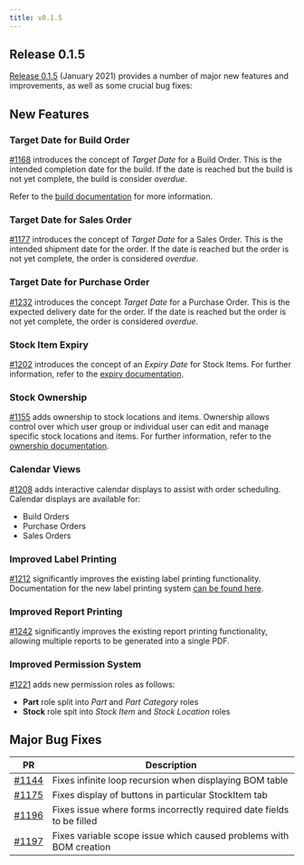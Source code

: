 ```yaml
---
title: v0.1.5
---
```


## Release 0.1.5

[Release 0.1.5](https://github.com/inventree/InvenTree/releases/tag/0.1.5) (January 2021) provides a number of major new features and improvements, as well as some crucial bug fixes:

## New Features

### Target Date for Build Order

[#1168](https://github.com/inventree/InvenTree/pull/1168) introduces the concept of *Target Date* for a Build Order. This is the intended completion date for the build. If the date is reached but the build is not yet complete, the build is consider *overdue*.

Refer to the [build documentation](../../build/build/#overdue-builds) for more information.

### Target Date for Sales Order

[#1177](https://github.com/inventree/InvenTree/pull/1177) introduces the concept of *Target Date* for a Sales Order. This is the intended shipment date for the order. If the date is reached but the order is not yet complete, the order is considered *overdue*.

### Target Date for Purchase Order

[#1232](https://github.com/inventree/InvenTree/pull/1232) introduces the concept *Target Date* for a Purchase Order. This is the expected delivery date for the order. If the date is reached but the order is not yet complete, the order is considered *overdue*.

### Stock Item Expiry

[#1202](https://github.com/inventree/InvenTree/pull/1202) introduces the concept of an *Expiry Date* for Stock Items. For further information, refer to the [expiry documentation](../../stock/expiry).

### Stock Ownership

[#1155](https://github.com/inventree/InvenTree/pull/1155) adds ownership to stock locations and items. Ownership allows control over which user group or individual user can edit and manage specific stock locations and items.
For further information, refer to the [ownership documentation](../../stock/owner).

### Calendar Views

[#1208](https://github.com/inventree/InvenTree/pull/1208) adds interactive calendar displays to assist with order scheduling. Calendar displays are available for:

- Build Orders
- Purchase Orders
- Sales Orders

### Improved Label Printing

[#1212](https://github.com/inventree/InvenTree/pull/1212) significantly improves the existing label printing functionality. Documentation for the new label printing system [can be found here](../../report/labels).

### Improved Report Printing

[#1242](https://github.com/inventree/InvenTree/pull/1242) significantly improves the existing report printing functionality, allowing multiple reports to be generated into a single PDF.

### Improved Permission System

[#1221](https://github.com/inventree/InvenTree/pull/1221) adds new permission roles as follows:

- **Part** role split into *Part* and *Part Category* roles
- **Stock** role spit into *Stock Item* and *Stock Location* roles 

## Major Bug Fixes

| PR | Description |
| --- | --- |
| [#1144](https://github.com/inventree/InvenTree/pull/1144) | Fixes infinite loop recursion when displaying BOM table |
| [#1175](https://github.com/inventree/InvenTree/pull/1175) | Fixes display of buttons in particular StockItem tab |
| [#1196](https://github.com/inventree/InvenTree/pull/1195) | Fixes issue where forms incorrectly required date fields to be filled |
| [#1197](https://github.com/inventree/InvenTree/pull/1197) | Fixes variable scope issue which caused problems with BOM creation |
